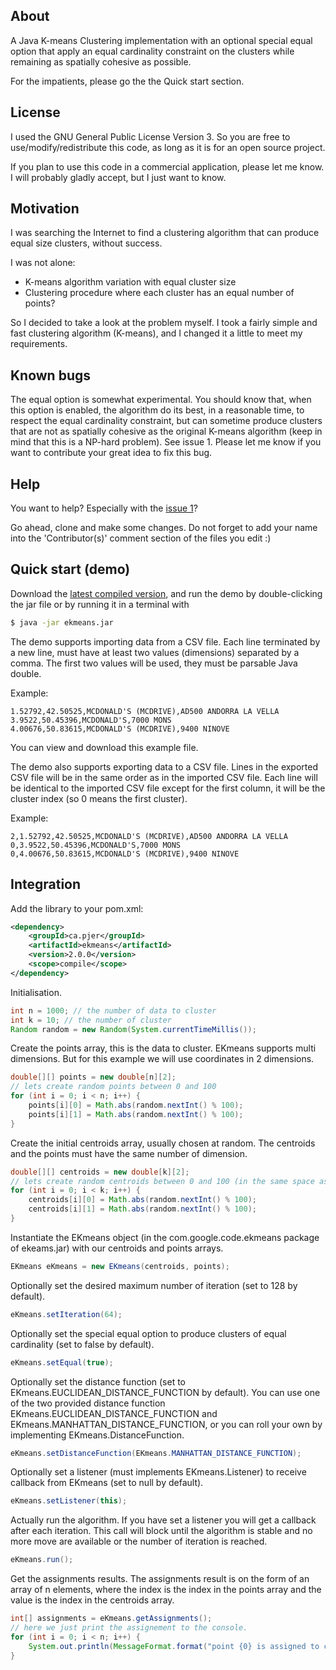 ## About
A Java K-means Clustering implementation with an optional special equal option that apply an equal cardinality constraint on the clusters while remaining as spatially cohesive as possible.

For the impatients, please go the the Quick start section.

## License
I used the GNU General Public License Version 3. So you are free to use/modify/redistribute this code, as long as it is for an open source project.

If you plan to use this code in a commercial application, please let me know. I will probably gladly accept, but I just want to know.

## Motivation
I was searching the Internet to find a clustering algorithm that can produce equal size clusters, without success.

I was not alone:

* K-means algorithm variation with equal cluster size
* Clustering procedure where each cluster has an equal number of points?

So I decided to take a look at the problem myself. I took a fairly simple and fast clustering algorithm (K-means), and I changed it a little to meet my requirements.

## Known bugs
The equal option is somewhat experimental. You should know that, when this option is enabled, the algorithm do its best, in a reasonable time, to respect the equal cardinality constraint, but can sometime produce clusters that are not as spatially cohesive as the original K-means algorithm (keep in mind that this is a NP-hard problem). See issue 1. Please let me know if you want to contribute your great idea to fix this bug.

## Help
You want to help? Especially with the [issue 1](https://github.com/pierredavidbelanger/ekmeans/issues/1)?

Go ahead, clone and make some changes. Do not forget to add your name into the 'Contributor(s)' comment section of the files you edit :)

## Quick start (demo)
Download the [latest compiled version](http://repo1.maven.org/maven2/ca/pjer/ekmeans/), and run the demo by double-clicking the jar file or by running it in a terminal with

```bash
$ java -jar ekmeans.jar
```

The demo supports importing data from a CSV file. Each line terminated by a new line, must have at least two values (dimensions) separated by a comma. The first two values will be used, they must be parsable Java double.

Example:

```csv
1.52792,42.50525,MCDONALD'S (MCDRIVE),AD500 ANDORRA LA VELLA
3.9522,50.45396,MCDONALD'S,7000 MONS
4.00676,50.83615,MCDONALD'S (MCDRIVE),9400 NINOVE
```

You can view and download this example file.

The demo also supports exporting data to a CSV file. Lines in the exported CSV file will be in the same order as in the imported CSV file. Each line will be identical to the imported CSV file except for the first column, it will be the cluster index (so 0 means the first cluster).

Example:

```csv
2,1.52792,42.50525,MCDONALD'S (MCDRIVE),AD500 ANDORRA LA VELLA
0,3.9522,50.45396,MCDONALD'S,7000 MONS
0,4.00676,50.83615,MCDONALD'S (MCDRIVE),9400 NINOVE
```

## Integration

Add the library to your pom.xml:

```xml
<dependency>
    <groupId>ca.pjer</groupId>
    <artifactId>ekmeans</artifactId>
    <version>2.0.0</version>
    <scope>compile</scope>
</dependency>
```

Initialisation.

```java
int n = 1000; // the number of data to cluster
int k = 10; // the number of cluster
Random random = new Random(System.currentTimeMillis());
```

Create the points array, this is the data to cluster. EKmeans supports multi dimensions. But for this example we will use coordinates in 2 dimensions.

```java
double[][] points = new double[n][2];
// lets create random points between 0 and 100
for (int i = 0; i < n; i++) {
    points[i][0] = Math.abs(random.nextInt() % 100);
    points[i][1] = Math.abs(random.nextInt() % 100);
}
```

Create the initial centroids array, usually chosen at random. The centroids and the points must have the same number of dimension.

```java
double[][] centroids = new double[k][2];
// lets create random centroids between 0 and 100 (in the same space as our points)
for (int i = 0; i < k; i++) {
    centroids[i][0] = Math.abs(random.nextInt() % 100);
    centroids[i][1] = Math.abs(random.nextInt() % 100);
}
```

Instantiate the EKmeans object (in the com.google.code.ekmeans package of ekeams.jar) with our centroids and points arrays.

```java
EKmeans eKmeans = new EKmeans(centroids, points);
```

Optionally set the desired maximum number of iteration (set to 128 by default).

```java
eKmeans.setIteration(64);
```

Optionally set the special equal option to produce clusters of equal cardinality (set to false by default).

```java
eKmeans.setEqual(true);
```

Optionally set the distance function (set to EKmeans.EUCLIDEAN_DISTANCE_FUNCTION by default). You can use one of the two provided distance function EKmeans.EUCLIDEAN_DISTANCE_FUNCTION and EKmeans.MANHATTAN_DISTANCE_FUNCTION, or you can roll your own by implementing EKmeans.DistanceFunction.

```java
eKmeans.setDistanceFunction(EKmeans.MANHATTAN_DISTANCE_FUNCTION);
```

Optionally set a listener (must implements EKmeans.Listener) to receive callback from EKmeans (set to null by default).

```java
eKmeans.setListener(this);
```

Actually run the algorithm. If you have set a listener you will get a callback after each iteration. This call will block until the algorithm is stable and no more move are available or the number of iteration is reached.

```java
eKmeans.run();
```

Get the assignments results. The assignments result is on the form of an array of n elements, where the index is the index in the points array and the value is the index in the centroids array.

```java
int[] assignments = eKmeans.getAssignments();
// here we just print the assignement to the console.
for (int i = 0; i < n; i++) {
    System.out.println(MessageFormat.format("point {0} is assigned to cluster {1}", i, assignments[i]));
}
```
